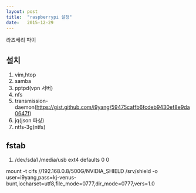 ```yaml
---
layout: post
title:  "raspberrypi 설정"
date:   2015-12-29
---
```


라즈베리 파이 

설치
------------------
1. vim,htop
2. samba
3. pptpd(vpn 서버)
4. nfs
5. transmission-daemon(https://gist.github.com/i9yang/59475caffb6fcdeb9430ef8e9da0647f)
6. jq(json 파싱)
7. ntfs-3g(ntfs)

fstab
------------------
1. /dev/sda1       /media/usb      ext4    defaults        0       0


mount -t cifs //192.168.0.8/500G/NVIDIA_SHIELD /srv/shield -o user=i9yang,pass=kj-venus-bunt,iocharset=utf8,file_mode=0777,dir_mode=0777,vers=1.0
